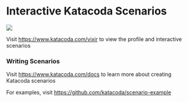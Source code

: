 # Interactive Katacoda Scenarios

[![](http://shields.katacoda.com/katacoda/vixir/count.svg)](https://www.katacoda.com/vixir "Get your profile on Katacoda.com")

Visit https://www.katacoda.com/vixir to view the profile and interactive scenarios

### Writing Scenarios
Visit https://www.katacoda.com/docs to learn more about creating Katacoda scenarios

For examples, visit https://github.com/katacoda/scenario-example

